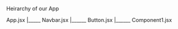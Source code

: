 Heirarchy of our App

App.jsx
   |_____ Navbar.jsx
              |______ Button.jsx
                           |______ Component1.jsx